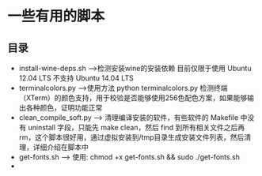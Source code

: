 # 一些有用的脚本
## 目录
* install-wine-deps.sh  -->检测安装wine的安装依赖 目前仅限于使用 Ubuntu 12.04 LTS 不支持 Ubuntu 14.04 LTS
* terminalcolors.py  -->使用方法 python terminalcolors.py 检测终端（XTerm）的颜色支持，用于校验是否能够使用256色配色方案，如果能够输出各种颜色，证明功能正常
* clean_compile_soft.py  --> 清理编译安装的软件，有些软件的 Makefile 中没有 uninstall 字段，只能先 make clean，然后 find 到所有相关文件之后再 rm，这个脚本很好用，通过虚拟安装到/tmp目录生成安装文件列表，然后清理，详细介绍在脚本中
* get-fonts.sh           --> 使用: chmod +x get-fonts.sh && sudo ./get-fonts.sh
* 



